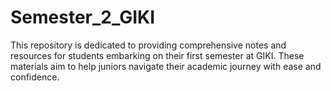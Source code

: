 # Semester_2_GIKI
This repository is dedicated to providing comprehensive notes and resources for students embarking on their first semester at GIKI. These materials aim to help juniors navigate their academic journey with ease and confidence.
